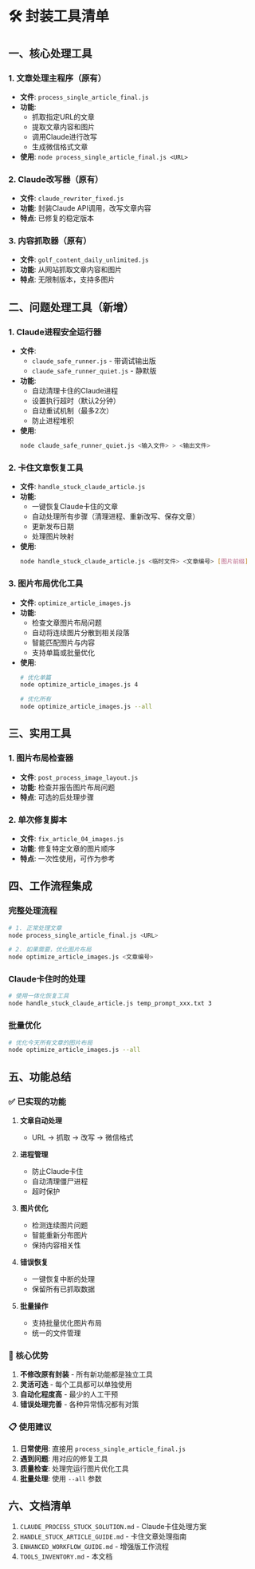 # 🛠️ 封装工具清单

## 一、核心处理工具

### 1. 文章处理主程序（原有）
- **文件**: `process_single_article_final.js`
- **功能**: 
  - 抓取指定URL的文章
  - 提取文章内容和图片
  - 调用Claude进行改写
  - 生成微信格式文章
- **使用**: `node process_single_article_final.js <URL>`

### 2. Claude改写器（原有）
- **文件**: `claude_rewriter_fixed.js`
- **功能**: 封装Claude API调用，改写文章内容
- **特点**: 已修复的稳定版本

### 3. 内容抓取器（原有）
- **文件**: `golf_content_daily_unlimited.js`
- **功能**: 从网站抓取文章内容和图片
- **特点**: 无限制版本，支持多图片

## 二、问题处理工具（新增）

### 1. Claude进程安全运行器
- **文件**: 
  - `claude_safe_runner.js` - 带调试输出版
  - `claude_safe_runner_quiet.js` - 静默版
- **功能**:
  - 自动清理卡住的Claude进程
  - 设置执行超时（默认2分钟）
  - 自动重试机制（最多2次）
  - 防止进程堆积
- **使用**: 
  ```bash
  node claude_safe_runner_quiet.js <输入文件> > <输出文件>
  ```

### 2. 卡住文章恢复工具
- **文件**: `handle_stuck_claude_article.js`
- **功能**:
  - 一键恢复Claude卡住的文章
  - 自动处理所有步骤（清理进程、重新改写、保存文章）
  - 更新发布日期
  - 处理图片映射
- **使用**: 
  ```bash
  node handle_stuck_claude_article.js <临时文件> <文章编号> [图片前缀]
  ```

### 3. 图片布局优化工具
- **文件**: `optimize_article_images.js`
- **功能**:
  - 检查文章图片布局问题
  - 自动将连续图片分散到相关段落
  - 智能匹配图片与内容
  - 支持单篇或批量优化
- **使用**:
  ```bash
  # 优化单篇
  node optimize_article_images.js 4
  
  # 优化所有
  node optimize_article_images.js --all
  ```

## 三、实用工具

### 1. 图片布局检查器
- **文件**: `post_process_image_layout.js`
- **功能**: 检查并报告图片布局问题
- **特点**: 可选的后处理步骤

### 2. 单次修复脚本
- **文件**: `fix_article_04_images.js`
- **功能**: 修复特定文章的图片顺序
- **特点**: 一次性使用，可作为参考

## 四、工作流程集成

### 完整处理流程
```bash
# 1. 正常处理文章
node process_single_article_final.js <URL>

# 2. 如果需要，优化图片布局
node optimize_article_images.js <文章编号>
```

### Claude卡住时的处理
```bash
# 使用一体化恢复工具
node handle_stuck_claude_article.js temp_prompt_xxx.txt 3
```

### 批量优化
```bash
# 优化今天所有文章的图片布局
node optimize_article_images.js --all
```

## 五、功能总结

### ✅ 已实现的功能

1. **文章自动处理**
   - URL → 抓取 → 改写 → 微信格式

2. **进程管理**
   - 防止Claude卡住
   - 自动清理僵尸进程
   - 超时保护

3. **图片优化**
   - 检测连续图片问题
   - 智能重新分布图片
   - 保持内容相关性

4. **错误恢复**
   - 一键恢复中断的处理
   - 保留所有已抓取数据

5. **批量操作**
   - 支持批量优化图片布局
   - 统一的文件管理

### 🎯 核心优势

1. **不修改原有封装** - 所有新功能都是独立工具
2. **灵活可选** - 每个工具都可以单独使用
3. **自动化程度高** - 最少的人工干预
4. **错误处理完善** - 各种异常情况都有对策

### 📋 使用建议

1. **日常使用**: 直接用 `process_single_article_final.js`
2. **遇到问题**: 用对应的修复工具
3. **质量检查**: 处理完运行图片优化工具
4. **批量处理**: 使用 `--all` 参数

## 六、文档清单

1. `CLAUDE_PROCESS_STUCK_SOLUTION.md` - Claude卡住处理方案
2. `HANDLE_STUCK_ARTICLE_GUIDE.md` - 卡住文章处理指南
3. `ENHANCED_WORKFLOW_GUIDE.md` - 增强版工作流程
4. `TOOLS_INVENTORY.md` - 本文档